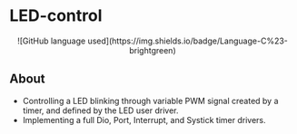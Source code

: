 # LED-control

<div align="center">
![GitHub language used](https://img.shields.io/badge/Language-C%23-brightgreen)
</div>

## About

*   Controlling a LED blinking through variable PWM signal created by a timer, and defined by the LED user driver.
*   Implementing a full Dio, Port, Interrupt, and Systick timer drivers.

